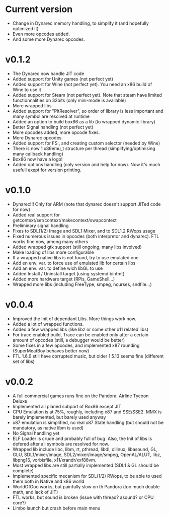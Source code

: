 Current version
======
* Change in Dynarec memory handling, to simplify it (and hopefully optimized it)
* Even more opcodes added.
* And some more Dynarec opcodes.

v0.1.2
======
* The Dynarec now handle JIT code
* Added support for Unity games (not perfect yet)
* Added support for Wine (not perfect yet). You need an x86 build of Wine to use it
* Added support for Steam (not perfect yet). Note that steam have limited functionnalities on 32bits (only mini-mode is available)
* More wrapped libs
* Added support for "PltResolver", so order of library is less important and many symbol are resolved at runtime
* Added an option to build box86 as a lib (to wrapped dynamic library)
* Better Signal handling (not perfect yet)
* More opcodes added, more opcode fixes.
* More Dynarec opcodes.
* Added support for FS:, and creating custom selector (needed by Wine)
* There is now 1 x86emu_t structure per thread (simplifying/optimising many callback handling)
* Box86 now have a logo!
* Added options handling (only version and help for now). Now it's much usefull exept for version printing.


v0.1.0
=======
* Dynarec!!! Only for ARM (note that dynarec doesn't support JITed code for now)
* Added real support for getcontext/set/context/makecontext/swapcontext
* Preliminary signal handling
* Fixes to SDL(1/2) Image and SDL1 Mixer, and to SDL1.2 RWops usage
* Fixed numerous issues in opcodes (both interpretor and dynarec). FTL works fine now, among many others
* Added wrapped gtk support (still ongoing, many libs involved)
* Make loading of libs more configurable
* If a wrapped native libs is not found, try to use emulated one
* Add en env. var. to force use of emulated lib for certain libs
* Add an env. var. to define wich libGL to use
* Added Install / Uninstall target (using systemd binfmt)
* Added more hardware target (RPis, GameShell...)
* Wrapped more libs (including FreeType, smpeg, ncurses, sndfile...)

v0.0.4
=======
* Improved the Init of dependant Libs. More things work now.
* Added a lot of wrapped functions.
* Added a few wrapped libs (like libz or some other x11 related libs)
* For trace enabled build, Trace can be enabled only after a certain amount of opcodes (still, a debugger would be better)
* Some fixes in a few opcodes, and implemented x87 rounding (SuperMeatBoy behaves better now)
* FTL 1.6.9 still have corrupted music, but older 1.5.13 seems fine (different set of libs)

v0.0.2
=======
* A full commercial games runs fine on the Pandora: Airline Tycoon Deluxe
* Implemented all planed subpart of Box86 except JIT
* CPU Emulation is at 75%, roughly, including x87 and SSE/SSE2. MMX is barely implemented, but barely used anyway
* x87 emulation is simplified, no real x87 State handling (but should not be mandatory, as native libm is used)
* No Signal handling yet
* ELF Loader is crude and probably full of bug. Also, the Init of libs is defered after all symbols are resolved for now.
* Wrapped lib include libc, libm, rt, pthread, libdl, dllinux, libasound, GL, GLU, SDL1/mixer/image, SDL2/mixer/image/smpeg, OpenAL/ALUT, libz, libpng16, vorbisfile, x11/xrandr/xxf86vm.
* Most wrapped libs are still partially implemented (SDL1 & GL should be complete)
* Implemented specific mecanism for SDL(1/2) RWops, to be able to used them both in Native and x86 world
* WorldOfGoo works, but painfully slow on th Pandora (too much double math, and lack of JIT)
* FTL works, but sound is broken (issue with thread? asound? or CPU core?)
* Limbo launch but crash before main menu

